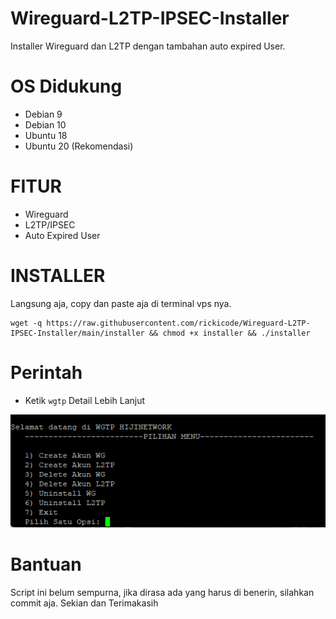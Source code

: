 # Wireguard-L2TP-IPSEC-Installer
Installer Wireguard dan L2TP dengan tambahan auto expired User.

# OS Didukung
* Debian 9
* Debian 10
* Ubuntu 18
* Ubuntu 20 (Rekomendasi)

# FITUR
- Wireguard
- L2TP/IPSEC 
- Auto Expired User

# INSTALLER
Langsung aja, copy dan paste aja di terminal vps nya.
```
wget -q https://raw.githubusercontent.com/rickicode/Wireguard-L2TP-IPSEC-Installer/main/installer && chmod +x installer && ./installer
```

# Perintah
- Ketik `wgtp` Detail Lebih Lanjut


![Screenshoot](https://github.com/rickicode/Wireguard-L2TP-IPSEC-Installer/blob/main/img/Screenshot_1.png?raw=true)

# Bantuan
Script ini belum sempurna, jika dirasa ada yang harus di benerin, silahkan commit aja.
Sekian dan Terimakasih
